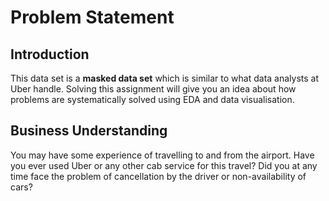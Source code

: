 # Problem Statement

## Introduction

This data set is a **masked data set** which is similar to what data analysts at Uber handle. Solving this assignment will give you an idea about how problems are systematically solved using EDA and data visualisation. 

 

## Business Understanding

You may have some experience of travelling to and from the airport. Have you ever used Uber or any other cab service for this travel? Did you at any time face the problem of cancellation by the driver or non-availability of cars?

 

